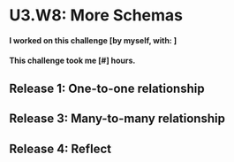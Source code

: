 # U3.W8: More Schemas

#### I worked on this challenge [by myself, with: ]
#### This challenge took me [#] hours.

## Release 1: One-to-one relationship
<!-- Put your screen shot for the one-to-one relationship here.  -->

## Release 3: Many-to-many relationship
<!-- Put your screen shot for the many-to-many relationship here.  -->

## Release 4: Reflect
